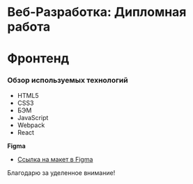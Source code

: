 # Веб-Разработка: Дипломная работа
# Фронтенд
### Обзор используемых технологий

* HTML5 
* CSS3
* БЭМ
* JavaScript
* Webpack
* React

**Figma**

* [Ссылка на макет в Figma](https://disk.yandex.ru/d/GHVNTxVxJi3zcQ)

Благодарю за уделенное внимание!
